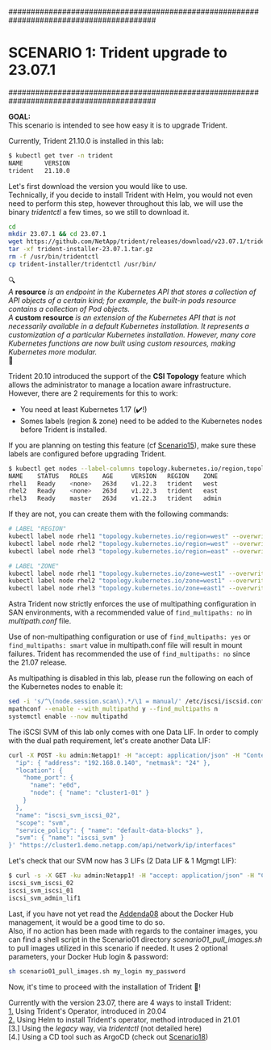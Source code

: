 #########################################################################################
# SCENARIO 1: Trident upgrade to 23.07.1
#########################################################################################

**GOAL:**  
This scenario is intended to see how easy it is to upgrade Trident.

Currently, Trident 21.10.0 is installed in this lab:

```bash
$ kubectl get tver -n trident
NAME      VERSION
trident   21.10.0
```

Let's first download the version you would like to use.  
Technically, if you decide to install Trident with Helm, you would not even need to perform this step, however throughout this lab, we will use the binary _tridentctl_ a few times, so we still to download it.

```bash
cd
mkdir 23.07.1 && cd 23.07.1
wget https://github.com/NetApp/trident/releases/download/v23.07.1/trident-installer-23.07.1.tar.gz
tar -xf trident-installer-23.07.1.tar.gz
rm -f /usr/bin/tridentctl
cp trident-installer/tridentctl /usr/bin/
```

:mag:  
*A* **resource** *is an endpoint in the Kubernetes API that stores a collection of API objects of a certain kind; for example, the built-in pods resource contains a collection of Pod objects.*  
*A* **custom resource** *is an extension of the Kubernetes API that is not necessarily available in a default Kubernetes installation. It represents a customization of a particular Kubernetes installation. However, many core Kubernetes functions are now built using custom resources, making Kubernetes more modular.*  
:mag_right:  

Trident 20.10 introduced the support of the **CSI Topology** feature which allows the administrator to manage a location aware infrastructure.  
However, there are 2 requirements for this to work:

- You need at least Kubernetes 1.17 (:heavy_check_mark:!)  
- Somes labels (region & zone) need to be added to the Kubernetes nodes before Trident is installed.

If you are planning on testing this feature (cf [Scenario15](../Scenario15)), make sure these labels are configured before upgrading Trident.  
```bash
$ kubectl get nodes --label-columns topology.kubernetes.io/region,topology.kubernetes.io/zone
NAME    STATUS   ROLES    AGE     VERSION   REGION    ZONE
rhel1   Ready    <none>   263d    v1.22.3   trident   west
rhel2   Ready    <none>   263d    v1.22.3   trident   east
rhel3   Ready    master   263d    v1.22.3   trident   admin
```

If they are not, you can create them with the following commands:  
```bash
# LABEL "REGION"
kubectl label node rhel1 "topology.kubernetes.io/region=west" --overwrite
kubectl label node rhel2 "topology.kubernetes.io/region=west" --overwrite
kubectl label node rhel3 "topology.kubernetes.io/region=east" --overwrite

# LABEL "ZONE"
kubectl label node rhel1 "topology.kubernetes.io/zone=west1" --overwrite
kubectl label node rhel2 "topology.kubernetes.io/zone=west1" --overwrite
kubectl label node rhel3 "topology.kubernetes.io/zone=east1" --overwrite
```

Astra Trident now strictly enforces the use of multipathing configuration in SAN environments, with a recommended value of `find_multipaths: no` in _multipath.conf_ file.

Use of non-multipathing configuration or use of `find_multipaths: yes` or `find_multipaths: smart` value in multipath.conf file will result in mount failures. Trident has recommended the use of `find_multipaths: no` since the 21.07 release.  

As multipathing is disabled in this lab, please run the following on each of the Kubernetes nodes to enable it:
```bash
sed -i 's/^\(node.session.scan\).*/\1 = manual/' /etc/iscsi/iscsid.conf
mpathconf --enable --with_multipathd y --find_multipaths n
systemctl enable --now multipathd
```

The iSCSI SVM of this lab only comes with one Data LIF. In order to comply with the dual path requirement, let's create another Data LIF: 
```bash
curl -X POST -ku admin:Netapp1! -H "accept: application/json" -H "Content-Type: application/json" -d '{
  "ip": { "address": "192.168.0.140", "netmask": "24" },
  "location": {
    "home_port": {
      "name": "e0d",
      "node": { "name": "cluster1-01" }
    }
  },
  "name": "iscsi_svm_iscsi_02",
  "scope": "svm",
  "service_policy": { "name": "default-data-blocks" },
  "svm": { "name": "iscsi_svm" }
}' "https://cluster1.demo.netapp.com/api/network/ip/interfaces" 
```

Let's check that our SVM now has 3 LIFs (2 Data LIF & 1 Mgmgt LIF):  
```bash
$ curl -s -X GET -ku admin:Netapp1! -H "accept: application/json" -H "Content-Type: application/json" "https://cluster1.demo.netapp.com/api/network/ip/interfaces?svm.name=iscsi_svm" | jq -r .records[].name
iscsi_svm_iscsi_02
iscsi_svm_iscsi_01
iscsi_svm_admin_lif1
```

Last, if you have not yet read the [Addenda08](../../Addendum/Addenda08) about the Docker Hub management, it would be a good time to do so.  
Also, if no action has been made with regards to the container images, you can find a shell script in the Scenario01 directory _scenario01_pull_images.sh_ to pull images utilized in this scenario if needed. It uses 2 optional parameters, your Docker Hub login & password:

```bash
sh scenario01_pull_images.sh my_login my_password
```

Now, it's time to proceed with the installation of Trident :trident:!  

Currently with the version 23.07, there are 4 ways to install Trident:  
[1.](1_Operator) Using Trident's Operator, introduced in 20.04  
[2.](2_Helm) Using Helm to install Trident's operator, method introduced in 21.01  
[3.] Using the _legacy_ way, via _tridentctl_  (not detailed here)  
[4.] Using a CD tool such as ArgoCD (check out [Scenario18](../Scenario18))  
